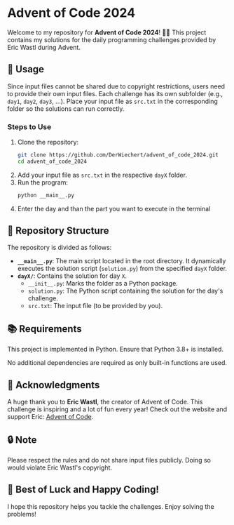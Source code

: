 # Advent of Code 2024

Welcome to my repository for **Advent of Code 2024**! 🎄✨ This project contains my solutions for the daily programming challenges provided by Eric Wastl during Advent.

## 🔧 Usage
Since input files cannot be shared due to copyright restrictions, users need to provide their own input files. Each challenge has its own subfolder (e.g., `day1`, `day2`, `day3`, ...). Place your input file as `src.txt` in the corresponding folder so the solutions can run correctly.

### Steps to Use
1. Clone the repository:
   ```bash
   git clone https://github.com/DerWiechert/advent_of_code_2024.git
   cd advent_of_code_2024
   ```
2. Add your input file as `src.txt` in the respective `dayX` folder.
3. Run the program:
   ```bash
   python __main__.py
   ```
4. Enter the day and than the part you want to execute in the terminal

## 🎨 Repository Structure
The repository is divided as follows:

- **`__main__.py`**: The main script located in the root directory. It dynamically executes the solution script (`solution.py`) from the specified `dayX` folder.
- **`dayX/`**: Contains the solution for day `X`.
  - `__init__.py`: Marks the folder as a Python package.
  - `solution.py`: The Python script containing the solution for the day's challenge.
  - `src.txt`: The input file (to be provided by you).

## 📚 Requirements
This project is implemented in Python. Ensure that Python 3.8+ is installed.

No additional dependencies are required as only built-in functions are used.

## 🙏 Acknowledgments
A huge thank you to **Eric Wastl**, the creator of Advent of Code. This challenge is inspiring and a lot of fun every year! Check out the website and support Eric: [Advent of Code](https://adventofcode.com).

## 🔒 Note
Please respect the rules and do not share input files publicly. Doing so would violate Eric Wastl's copyright.

## 🚀 Best of Luck and Happy Coding!
I hope this repository helps you tackle the challenges. Enjoy solving the problems!
